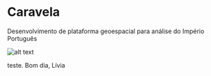 # Caravela
Desenvolvimento de plataforma geoespacial para análise do Império Português

![alt text](https://images.unsplash.com/photo-1601027192343-7d787c2e5367?ixid=MXwxMjA3fDB8MHxwaG90by1wYWdlfHx8fGVufDB8fHw%3D&ixlib=rb-1.2.1&auto=format&fit=crop&w=1350&q=80.png)

teste.
Bom dia, Lívia